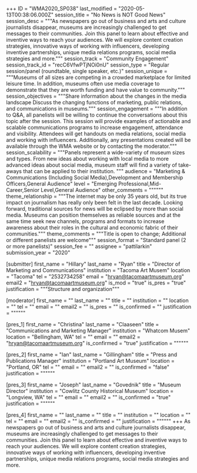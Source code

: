 +++
ID = "WMA2020_SP038"
last_modified = "2020-05-13T00:38:06.000Z"
session_title = "No News is NOT Good News"
session_desc = """As newspapers go out of business and arts and culture journalists disappear, museums are increasingly challenged to get messages to their communities. Join this panel to learn about effective and inventive ways to reach your audiences. We will explore content creation strategies, innovative ways of working with influencers, developing inventive partnerships, unique media relations programs, social media strategies and more."""
session_track = "Community Engagement"
session_track_id = "recC6VfwPTjNOi0nU"
session_type = "Regular session/panel (roundtable, single speaker, etc.)"
session_unique = """Museums of all sizes are competing in a crowded marketplace for limited leisure time. In addition, museums often use media coverage to demonstrate that they are worth funding and have value to community."""
session_objectives = """Share information about the changes in the media landscape Discuss the changing functions of marketing, public relations, and communications in museums."""
session_engagement = """In addition to Q&A, all panelists will be willing to continue the conversations about this topic after the session. This session will provide examples of actionable and scalable communications programs to increase engagement, attendance and visibility. Attendees will get handouts on media relations, social media and working with influencers. Additionally, any presentations created will be available through the WMA website or by contacting the moderator."""
session_scalability = """Panels represent a wide-variety of museum sizes and types. From new ideas about working with local media to more advanced ideas about social media, museum staff will find a variety of take-aways that can be applied to their institution. """
audience = "Marketing & Communications (Including Social Media),Development and Membership Officers,General Audience"
level = "Emerging Professional,Mid-Career,Senior Level,General Audience"
other_comments = """"""
theme_relationship = """The internet may be only 35 years old, but its true impact on journalism has really only been felt in the last decade. Looking forward, traditional sources for news will be eclipsed by more than social media. Museums can position themselves as reliable sources and at the same time seek new channels, programs and formats to increase awareness about their roles in the cultural and economic fabric of their communities."""
theme_comments = """Title is open to change; Additional or different panelists are welcome"""
session_format = "Standard panel (2 or more panelists)"
session_fee = ""
assignee = "pattilarkin"
submission_year = "2020"

[submitter]
first_name = "Hillary"
last_name = "Ryan"
title = "Director of Marketing and Communications"
institution = "Tacoma Art Musem"
location = "Tacoma"
tel = "2532734258"
email = "hryan@tacomaartmuseum.org"
email2 = "hryan@tacomaartmuseum.org"
is_mod = "true"
is_pres = "true"
justification = """Structure and organization"""

[moderator]
first_name = ""
last_name = ""
title = ""
institution = ""
location = ""
tel = ""
email = ""
email2 = ""
is_pres = ""
is_confirmed = ""
justification = """"""

[pres_1]
first_name = "Christina"
last_name = "Claaseen"
title = "Communications and Marketing Manager"
institution = "Whatcom Musem"
location = "Bellingham, WA"
tel = ""
email = ""
email2 = "hryan@tacomaartmuseum.org"
is_confirmed = "true"
justification = """"""

[pres_2]
first_name = "Ian"
last_name = "Gillingham"
title = "Press and Publications Manager"
institution = "Portland Art Museum"
location = "Portland, OR"
tel = ""
email = ""
email2 = ""
is_confirmed = "false"
justification = """"""

[pres_3]
first_name = "Joseph"
last_name = "Govednik"
title = "Museum Director"
institution = "Cowlitz County Historical Museum"
location = "Longview, WA"
tel = ""
email = ""
email2 = ""
is_confirmed = "true"
justification = """"""

[pres_4]
first_name = ""
last_name = ""
title = ""
institution = ""
location = ""
tel = ""
email = ""
email2 = ""
is_confirmed = ""
justification = """"""
+++
As newspapers go out of business and arts and culture journalists disappear, museums are increasingly challenged to get messages to their communities. Join this panel to learn about effective and inventive ways to reach your audiences. We will explore content creation strategies, innovative ways of working with influencers, developing inventive partnerships, unique media relations programs, social media strategies and more.